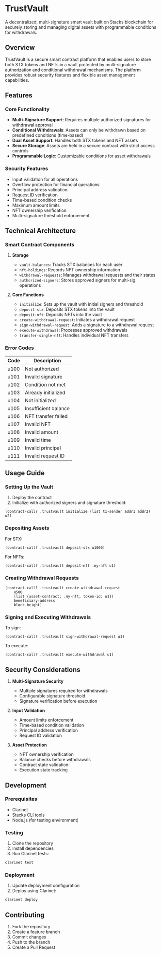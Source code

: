 # TrustVault

A decentralized, multi-signature smart vault built on Stacks blockchain for securely storing and managing digital assets with programmable conditions for withdrawals.

## Overview

TrustVault is a secure smart contract platform that enables users to store both STX tokens and NFTs in a vault protected by multi-signature authorization and conditional withdrawal mechanisms. The platform provides robust security features and flexible asset management capabilities.

## Features

### Core Functionality
- **Multi-Signature Support**: Requires multiple authorized signatures for withdrawal approval
- **Conditional Withdrawals**: Assets can only be withdrawn based on predefined conditions (time-based)
- **Dual Asset Support**: Handles both STX tokens and NFT assets
- **Secure Storage**: Assets are held in a secure contract with strict access controls
- **Programmable Logic**: Customizable conditions for asset withdrawals

### Security Features
- Input validation for all operations
- Overflow protection for financial operations
- Principal address validation
- Request ID verification
- Time-based condition checks
- Maximum amount limits
- NFT ownership verification
- Multi-signature threshold enforcement

## Technical Architecture

### Smart Contract Components

1. **Storage**
   - `vault-balances`: Tracks STX balances for each user
   - `nft-holdings`: Records NFT ownership information
   - `withdrawal-requests`: Manages withdrawal requests and their states
   - `authorized-signers`: Stores approved signers for multi-sig operations

2. **Core Functions**
   - `initialize`: Sets up the vault with initial signers and threshold
   - `deposit-stx`: Deposits STX tokens into the vault
   - `deposit-nft`: Deposits NFTs into the vault
   - `create-withdrawal-request`: Initiates a withdrawal request
   - `sign-withdrawal-request`: Adds a signature to a withdrawal request
   - `execute-withdrawal`: Processes approved withdrawals
   - `transfer-single-nft`: Handles individual NFT transfers

### Error Codes

| Code | Description |
|------|-------------|
| u100 | Not authorized |
| u101 | Invalid signature |
| u102 | Condition not met |
| u103 | Already initialized |
| u104 | Not initialized |
| u105 | Insufficient balance |
| u106 | NFT transfer failed |
| u107 | Invalid NFT |
| u108 | Invalid amount |
| u109 | Invalid time |
| u110 | Invalid principal |
| u111 | Invalid request ID |

## Usage Guide

### Setting Up the Vault

1. Deploy the contract
2. Initialize with authorized signers and signature threshold:
```clarity
(contract-call? .trustvault initialize (list tx-sender addr1 addr2) u2)
```

### Depositing Assets

For STX:
```clarity
(contract-call? .trustvault deposit-stx u1000)
```

For NFTs:
```clarity
(contract-call? .trustvault deposit-nft .my-nft u1)
```

### Creating Withdrawal Requests

```clarity
(contract-call? .trustvault create-withdrawal-request 
    u500 
    (list {asset-contract: .my-nft, token-id: u1}) 
    beneficiary-address 
    block-height)
```

### Signing and Executing Withdrawals

To sign:
```clarity
(contract-call? .trustvault sign-withdrawal-request u1)
```

To execute:
```clarity
(contract-call? .trustvault execute-withdrawal u1)
```

## Security Considerations

1. **Multi-Signature Security**
   - Multiple signatures required for withdrawals
   - Configurable signature threshold
   - Signature verification before execution

2. **Input Validation**
   - Amount limits enforcement
   - Time-based condition validation
   - Principal address verification
   - Request ID validation

3. **Asset Protection**
   - NFT ownership verification
   - Balance checks before withdrawals
   - Contract state validation
   - Execution state tracking

## Development

### Prerequisites
- Clarinet
- Stacks CLI tools
- Node.js (for testing environment)

### Testing
1. Clone the repository
2. Install dependencies
3. Run Clarinet tests:
```bash
clarinet test
```

### Deployment
1. Update deployment configuration
2. Deploy using Clarinet:
```bash
clarinet deploy
```

## Contributing

1. Fork the repository
2. Create a feature branch
3. Commit changes
4. Push to the branch
5. Create a Pull Request
